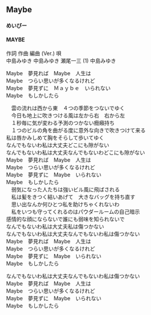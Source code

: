 
## Maybe
#### めいびー
#### MAYBE

作詞  作曲  編曲 (Ver.)   唄   
中島みゆき   中島みゆき   瀬尾一三 (1)  中島みゆき   
   
   
Maybe　夢見れば　Maybe　人生は   
Maybe　つらい思いが多くなるけれど   
Maybe　夢見ずに　Ｍａｙｂｅ　いられない   
Maybe　もしかしたら   
   
　雲の流れは西から東　４つの季節をつないでゆく   
　今日も地上に吹きつける風は左から右　右から左   
　１秒毎に気が変わる予測のつかない癇癪持ち   
　１つのビルの角を曲がる度に意外な向きで吹きつけて来る   
私は唇かみしめて胸をそらして歩いてゆく   
なんでもないわ私は大丈夫どこにも隙がない   
なんでもないわ私は大丈夫なんでもないわどこにも隙がない   
Maybe　夢見れば　Maybe　人生は   
Maybe　つらい思いが多くなるけれど   
Maybe　夢見ずに　Maybe　いられない   
Maybe　もしかしたら   
　弱気になった人たちは強いビル風に飛ばされる   
　私は髪をきつく結いあげて　大きなバッグを持ち直す   
　思い出なんか何ひとつ私を助けちゃくれないわ   
　私をいつも守ってくれるのはパウダールームの自己暗示   
感情的な顔にならないで誰にも弱味を知られないで   
なんでもないわ私は大丈夫私は傷つかない   
なんでもないわ私は大丈夫なんでもないわ私は傷つかない   
Maybe　夢見れば　Maybe　人生は   
Maybe　つらい思いが多くなるけれど   
Maybe　夢見ずに　Maybe　いられない   
Maybe　もしかしたら   
   
なんでもないわ私は大丈夫なんでもないわ私は傷つかない   
Maybe　夢見れば　Maybe　人生は   
Maybe　つらい思いが多くなるけれど   
Maybe　夢見ずに　Maybe　いられない   
Maybe　もしかしたら   